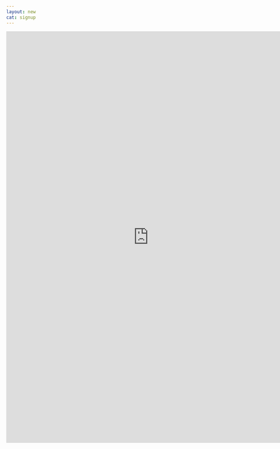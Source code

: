 ```yaml
---
layout: new
cat: signup
---
```

<div style="text-align: center;">
<iframe src="https://docs.google.com/forms/d/e/1FAIpQLSfYVE4wl_8_LY-7njLBV80fwLbOoK5daSvkXzDjSkOTTmmp1w/viewform?embedded=true" width="760" height="1100" frameborder="0" marginheight="0" marginwidth="0">Loading...</iframe> </div>
